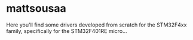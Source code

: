 # mattsousaa
Here you'll find some drivers developed from scratch for the STM32F4xx family, specifically for the STM32F401RE micro…
